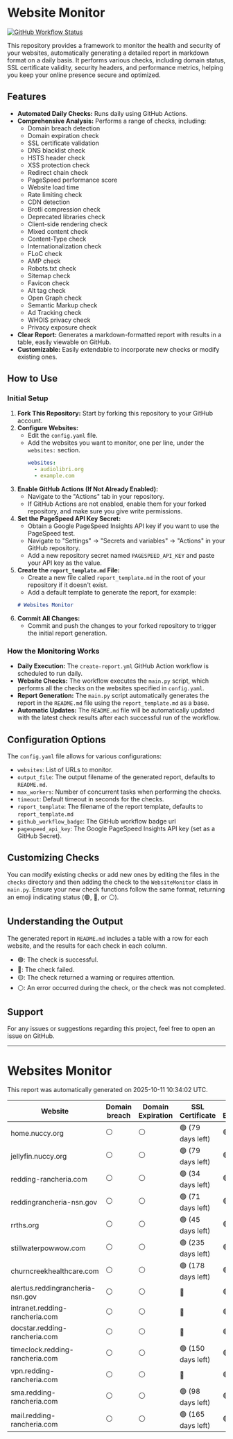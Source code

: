 # Website Monitor

[![GitHub Workflow Status](https://github.com/fabriziosalmi/websites-monitor/actions/workflows/create-report.yml/badge.svg)](https://github.com/fabriziosalmi/websites-monitor/actions/workflows/create-report.yml)

This repository provides a framework to monitor the health and security of your websites, automatically generating a detailed report in markdown format on a daily basis. It performs various checks, including domain status, SSL certificate validity, security headers, and performance metrics, helping you keep your online presence secure and optimized.

## Features

-   **Automated Daily Checks:** Runs daily using GitHub Actions.
-   **Comprehensive Analysis:** Performs a range of checks, including:
    -   Domain breach detection
    -   Domain expiration check
    -   SSL certificate validation
    -   DNS blacklist check
    -   HSTS header check
    -   XSS protection check
    -   Redirect chain check
    -   PageSpeed performance score
    -   Website load time
    -   Rate limiting check
    -   CDN detection
    -   Brotli compression check
    -   Deprecated libraries check
    -   Client-side rendering check
    -    Mixed content check
    -   Content-Type check
    -    Internationalization check
    -   FLoC check
    -    AMP check
    -   Robots.txt check
    -   Sitemap check
    -   Favicon check
    -   Alt tag check
    -   Open Graph check
    -   Semantic Markup check
    -   Ad Tracking check
    -   WHOIS privacy check
    -   Privacy exposure check
-   **Clear Report:** Generates a markdown-formatted report with results in a table, easily viewable on GitHub.
-   **Customizable:** Easily extendable to incorporate new checks or modify existing ones.

## How to Use

### Initial Setup

1.  **Fork This Repository:** Start by forking this repository to your GitHub account.
2.  **Configure Websites:**
    *   Edit the `config.yaml` file.
    *   Add the websites you want to monitor, one per line, under the `websites:` section.
        ```yaml
        websites:
          - audiolibri.org
          - example.com
        ```
3.  **Enable GitHub Actions (If Not Already Enabled):**
    *   Navigate to the "Actions" tab in your repository.
    *   If GitHub Actions are not enabled, enable them for your forked repository, and make sure you give write permissions.
4.  **Set the PageSpeed API Key Secret:**
    *   Obtain a Google PageSpeed Insights API key if you want to use the PageSpeed test.
    *   Navigate to "Settings" -> "Secrets and variables" -> "Actions" in your GitHub repository.
    *   Add a new repository secret named `PAGESPEED_API_KEY` and paste your API key as the value.
5.  **Create the `report_template.md` File:**
    *   Create a new file called `report_template.md` in the root of your repository if it doesn't exist.
    *   Add a default template to generate the report, for example:
    ```markdown
    # Websites Monitor
    ```
6.  **Commit All Changes:**
    *   Commit and push the changes to your forked repository to trigger the initial report generation.

### How the Monitoring Works

-   **Daily Execution:** The `create-report.yml` GitHub Action workflow is scheduled to run daily.
-   **Website Checks:** The workflow executes the `main.py` script, which performs all the checks on the websites specified in `config.yaml`.
-   **Report Generation:** The `main.py` script automatically generates the report in the `README.md` file using the `report_template.md` as a base.
-   **Automatic Updates:** The `README.md` file will be automatically updated with the latest check results after each successful run of the workflow.

## Configuration Options

The `config.yaml` file allows for various configurations:

-   `websites`: List of URLs to monitor.
-   `output_file`: The output filename of the generated report, defaults to `README.md`.
-   `max_workers`: Number of concurrent tasks when performing the checks.
-   `timeout`: Default timeout in seconds for the checks.
-   `report_template`: The filename of the report template, defaults to `report_template.md`
-   `github_workflow_badge`: The GitHub workflow badge url
-    `pagespeed_api_key`: The Google PageSpeed Insights API key (set as a GitHub Secret).

## Customizing Checks

You can modify existing checks or add new ones by editing the files in the `checks` directory and then adding the check to the `WebsiteMonitor` class in `main.py`. Ensure your new check functions follow the same format, returning an emoji indicating status (🟢, 🔴, or ⚪).

## Understanding the Output

The generated report in `README.md` includes a table with a row for each website, and the results for each check in each column.

-  🟢: The check is successful.
-  🔴: The check failed.
-  🟡: The check returned a warning or requires attention.
-  ⚪: An error occurred during the check, or the check was not completed.

## Support

For any issues or suggestions regarding this project, feel free to open an issue on GitHub.

---


# Websites Monitor


This report was automatically generated on 2025-10-11 10:34:02 UTC.

| Website | Domain breach | Domain Expiration | SSL Certificate | DNS Blacklists | DomainsBlacklists | HSTS | XSS Protection | Redirect chains | Pagespeed | Load Time | Rate Limiting | CDN | Brotli | Deprecated Libraries | Client Rendering | Mixed Content | Content-Type | i18n | FLoC | AMP | Robots.txt | Sitemap | Favicon | Alt Tags | Open Graph | Semantic Markup | Ad Tracking | WHOIS Privacy | Privacy Exposure |
|---------|---|---|---|---|---|---|---|---|---|---|---|---|---|---|---|---|---|---|---|---|---|---|---|---|---|---|---|---|---|
home.nuccy.org | ⚪ | ⚪ | 🟢 (79 days left) | 🟢 | 🟢 | ⚪ | ⚪ | 🟢 | 79 | ⚪ | 🟢 | ⚪ | ⚪ | ⚪ | ⚪ | ⚪ | ⚪ | ⚪ | ⚪ | 🔴 | ⚪ | 🔴 | ⚪ | ⚪ | ⚪ | 🔴 | 🟢 | 🔴 | ⚪ |
jellyfin.nuccy.org | ⚪ | ⚪ | 🟢 (79 days left) | 🟢 | 🟢 | ⚪ | ⚪ | 🟢 | ⚪ | ⚪ | 🟢 | ⚪ | ⚪ | ⚪ | ⚪ | ⚪ | ⚪ | ⚪ | ⚪ | 🔴 | 🟢 | 🔴 | ⚪ | ⚪ | ⚪ | 🔴 | 🟢 | 🔴 | ⚪ |
redding-rancheria.com | ⚪ | ⚪ | 🟢 (34 days left) | 🟢 | 🟢 | 🟢 | 🟢 | 🟠 | ⚪ | 🟢 | 🔴 | ⚪ | 🔴 | 🟡 | 🔴 | 🔴 | 🟢 | 🟢 | 🔴 | 🔴 | 🟢 | 🟢 | 🟢 | 🟠 | 🔴 | 🔴 | 🟡 | 🟢 | 🔴 |
reddingrancheria-nsn.gov | ⚪ | ⚪ | 🟢 (71 days left) | 🟢 | 🟢 | 🟢 | 🟢 | 🟠 | ⚪ | 🟢 | 🔴 | ⚪ | 🔴 | 🟡 | 🔴 | 🔴 | 🟢 | 🟢 | 🔴 | 🔴 | 🟢 | 🟢 | 🟢 | 🟠 | 🔴 | 🔴 | 🟡 | 🟢 | 🔴 |
rrths.org | ⚪ | ⚪ | 🟢 (45 days left) | 🟢 | 🟢 | 🔴 | 🔴 | 🟠 | ⚪ | 🟢 | 🔴 | ⚪ | 🔴 | 🟡 | 🔴 | 🟢 | 🟢 | 🟢 | 🔴 | 🔴 | 🟢 | 🔴 | 🟢 | 🟠 | 🔴 | 🔴 | 🟡 | 🔴 | 🔴 |
stillwaterpowwow.com | ⚪ | ⚪ | 🟢 (235 days left) | 🟢 | 🟢 | 🟢 | 🔴 | 🟠 | 91 | 🟢 | 🔴 | ⚪ | 🟢 | 🟢 | 🟠 | 🟢 | 🟢 | 🟢 | 🔴 | 🔴 | 🟢 | 🔴 | 🟢 | 🔴 | 🟢 | 🔴 | 🟢 | 🔴 | 🔴 |
churncreekhealthcare.com | ⚪ | ⚪ | 🟢 (178 days left) | 🟢 | 🟢 | 🔴 | 🔴 | 🟢 | 97 | 🟢 | 🔴 | ⚪ | 🔴 | 🟢 | 🟢 | 🟢 | 🔴 | ⚪ | 🔴 | 🔴 | 🔴 | 🟢 | 🔴 | 🟢 | 🔴 | 🔴 | 🟢 | 🔴 | 🟢 |
alertus.reddingrancheria-nsn.gov | ⚪ | ⚪ | 🔴 | 🟢 | 🟢 | ⚪ | ⚪ | ⚪ | ⚪ | ⚪ | ⚪ | ⚪ | ⚪ | ⚪ | ⚪ | ⚪ | ⚪ | ⚪ | ⚪ | 🔴 | ⚪ | 🔴 | ⚪ | ⚪ | ⚪ | 🔴 | ⚪ | 🟢 | ⚪ |
intranet.redding-rancheria.com | ⚪ | ⚪ | 🔴 | 🟢 | 🟢 | ⚪ | ⚪ | ⚪ | ⚪ | ⚪ | ⚪ | ⚪ | ⚪ | ⚪ | ⚪ | ⚪ | ⚪ | ⚪ | ⚪ | 🔴 | ⚪ | 🔴 | ⚪ | ⚪ | ⚪ | 🔴 | ⚪ | 🟢 | ⚪ |
docstar.redding-rancheria.com | ⚪ | ⚪ | 🔴 | 🟢 | 🟢 | ⚪ | ⚪ | ⚪ | ⚪ | ⚪ | ⚪ | ⚪ | ⚪ | ⚪ | ⚪ | ⚪ | ⚪ | ⚪ | ⚪ | 🔴 | ⚪ | 🔴 | ⚪ | ⚪ | ⚪ | 🔴 | ⚪ | 🟢 | ⚪ |
timeclock.redding-rancheria.com | ⚪ | ⚪ | 🟢 (150 days left) | 🟢 | 🟢 | 🔴 | 🔴 | 🟢 | 84 | 🟢 | 🔴 | ⚪ | 🔴 | 🟢 | 🟢 | 🟢 | 🔴 | ⚪ | 🔴 | 🔴 | ⚪ | 🔴 | 🔴 | 🟢 | 🔴 | 🔴 | 🟢 | 🟢 | 🟢 |
vpn.redding-rancheria.com | ⚪ | ⚪ | 🔴 | 🟢 | 🟢 | ⚪ | ⚪ | ⚪ | 84 | ⚪ | ⚪ | ⚪ | ⚪ | ⚪ | ⚪ | ⚪ | ⚪ | ⚪ | ⚪ | 🔴 | ⚪ | 🔴 | ⚪ | ⚪ | ⚪ | 🔴 | ⚪ | 🟢 | ⚪ |
sma.redding-rancheria.com | ⚪ | ⚪ | 🟢 (98 days left) | 🟢 | 🟢 | 🟢 | 🟢 | 🟢 | 85 | 🟢 | 🔴 | ⚪ | 🔴 | 🟢 | 🟢 | 🟢 | 🟢 | 🟢 | 🔴 | 🔴 | 🟢 | 🔴 | 🟢 | 🟢 | 🔴 | 🔴 | 🟢 | 🟢 | 🟢 |
mail.redding-rancheria.com | ⚪ | ⚪ | 🟢 (165 days left) | 🟢 | 🟢 | 🔴 | 🔴 | 🔴 | 100 | 🟢 | 🔴 | ⚪ | 🔴 | 🟢 | 🟢 | 🟢 | 🟢 | ⚪ | 🔴 | 🔴 | 🔴 | 🔴 | 🟢 | 🟠 | 🔴 | 🔴 | 🟢 | 🟢 | 🟢 |
